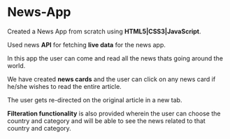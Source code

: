 # News-App
Created a News App from scratch using **HTML5|CSS3|JavaScript**.

Used news **API** for fetching **live data** for the news app.

In this app the user can come and read all the news thats going around the world.

We have created **news cards** and the user can click on any news card if he/she wishes to read the entire article.

The user gets re-directed on the original article in a new tab.

**Filteration functionality** is also provided wherein the user can choose the country and category and will be able to see the news related to that country and category.

